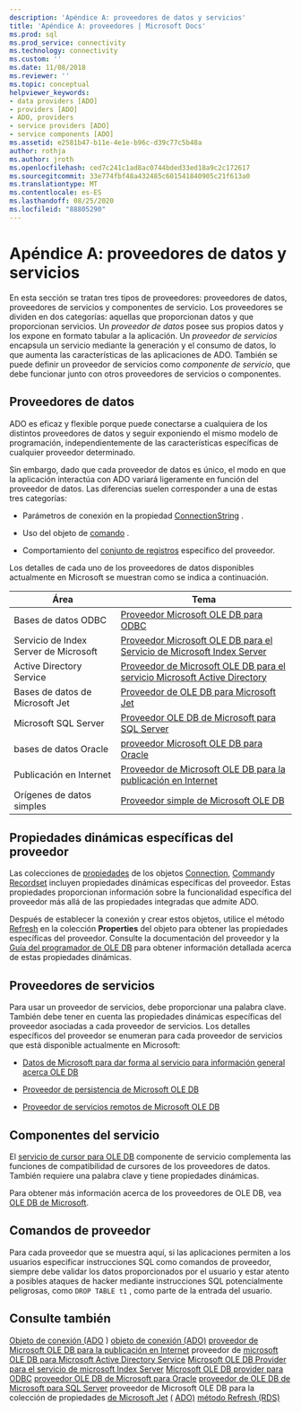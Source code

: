 ```yaml
---
description: 'Apéndice A: proveedores de datos y servicios'
title: 'Apéndice A: proveedores | Microsoft Docs'
ms.prod: sql
ms.prod_service: connectivity
ms.technology: connectivity
ms.custom: ''
ms.date: 11/08/2018
ms.reviewer: ''
ms.topic: conceptual
helpviewer_keywords:
- data providers [ADO]
- providers [ADO]
- ADO, providers
- service providers [ADO]
- service components [ADO]
ms.assetid: e2581b47-b11e-4e1e-b96c-d39c77c5b48a
author: rothja
ms.author: jroth
ms.openlocfilehash: ced7c241c1ad8ac0744bded33ed18a9c2c172617
ms.sourcegitcommit: 33e774fbf48a432485c601541840905c21f613a0
ms.translationtype: MT
ms.contentlocale: es-ES
ms.lasthandoff: 08/25/2020
ms.locfileid: "88805290"
---
```

# <a name="appendix-a-data-and-service-providers"></a>Apéndice A: proveedores de datos y servicios
En esta sección se tratan tres tipos de proveedores: proveedores de datos, proveedores de servicios y componentes de servicio. Los proveedores se dividen en dos categorías: aquellas que proporcionan datos y que proporcionan servicios. Un *proveedor de datos* posee sus propios datos y los expone en formato tabular a la aplicación. Un *proveedor de servicios* encapsula un servicio mediante la generación y el consumo de datos, lo que aumenta las características de las aplicaciones de ADO. También se puede definir un proveedor de servicios como *componente de servicio*, que debe funcionar junto con otros proveedores de servicios o componentes.

## <a name="data-providers"></a>Proveedores de datos
 ADO es eficaz y flexible porque puede conectarse a cualquiera de los distintos proveedores de datos y seguir exponiendo el mismo modelo de programación, independientemente de las características específicas de cualquier proveedor determinado.

 Sin embargo, dado que cada proveedor de datos es único, el modo en que la aplicación interactúa con ADO variará ligeramente en función del proveedor de datos. Las diferencias suelen corresponder a una de estas tres categorías:

-   Parámetros de conexión en la propiedad [ConnectionString](../../reference/ado-api/connectionstring-property-ado.md) .

-   Uso del objeto de [comando](../../reference/ado-api/command-object-ado.md) .

-   Comportamiento del [conjunto de registros](../../reference/ado-api/recordset-object-ado.md) específico del proveedor.

 Los detalles de cada uno de los proveedores de datos disponibles actualmente en Microsoft se muestran como se indica a continuación.

|Área|Tema|
|----------|-----------|
|Bases de datos ODBC|[Proveedor Microsoft OLE DB para ODBC](./microsoft-ole-db-provider-for-odbc.md)|
|Servicio de Index Server de Microsoft|[Proveedor Microsoft OLE DB para el Servicio de Microsoft Index Server](./microsoft-ole-db-provider-for-microsoft-indexing-service.md)|
|Active Directory Service|[Proveedor de Microsoft OLE DB para el servicio Microsoft Active Directory](./microsoft-ole-db-provider-for-microsoft-active-directory-service.md)|
|Bases de datos de Microsoft Jet|[Proveedor de OLE DB para Microsoft Jet](./microsoft-ole-db-provider-for-microsoft-jet.md)|
|Microsoft SQL Server|[Proveedor OLE DB de Microsoft para SQL Server](./microsoft-ole-db-provider-for-sql-server.md)|
|bases de datos Oracle|[proveedor Microsoft OLE DB para Oracle](./microsoft-ole-db-provider-for-oracle.md)|
|Publicación en Internet|[Proveedor de Microsoft OLE DB para la publicación en Internet](./microsoft-ole-db-provider-for-internet-publishing.md)|
|Orígenes de datos simples|[Proveedor simple de Microsoft OLE DB](./microsoft-ole-db-simple-provider.md)|

## <a name="provider-specific-dynamic-properties"></a>Propiedades dinámicas específicas del proveedor
 Las colecciones de [propiedades](../../reference/ado-api/properties-collection-ado.md) de los objetos [Connection](../../reference/ado-api/connection-object-ado.md), [Command](../../reference/ado-api/command-object-ado.md)y [Recordset](../../reference/ado-api/recordset-object-ado.md) incluyen propiedades dinámicas específicas del proveedor. Estas propiedades proporcionan información sobre la funcionalidad específica del proveedor más allá de las propiedades integradas que admite ADO.

 Después de establecer la conexión y crear estos objetos, utilice el método [Refresh](../../reference/ado-api/refresh-method-ado.md) en la colección **Properties** del objeto para obtener las propiedades específicas del proveedor. Consulte la documentación del proveedor y la [Guía del programador de OLE DB](/previous-versions/windows/desktop/ms713643(v=vs.85)) para obtener información detallada acerca de estas propiedades dinámicas.

## <a name="service-providers"></a>Proveedores de servicios
 Para usar un proveedor de servicios, debe proporcionar una palabra clave. También debe tener en cuenta las propiedades dinámicas específicas del proveedor asociadas a cada proveedor de servicios. Los detalles específicos del proveedor se enumeran para cada proveedor de servicios que está disponible actualmente en Microsoft:

-   [Datos de Microsoft para dar forma al servicio para información general acerca OLE DB](./microsoft-data-shaping-service-for-ole-db-ado-service-provider.md)

-   [Proveedor de persistencia de Microsoft OLE DB](./microsoft-ole-db-persistence-provider-ado-service-provider.md)

-   [Proveedor de servicios remotos de Microsoft OLE DB](./microsoft-ole-db-remoting-provider-ado-service-provider.md)

## <a name="service-components"></a>Componentes del servicio
 El [servicio de cursor para OLE DB](./microsoft-cursor-service-for-ole-db-ado-service-component.md) componente de servicio complementa las funciones de compatibilidad de cursores de los proveedores de datos. También requiere una palabra clave y tiene propiedades dinámicas.

 Para obtener más información acerca de los proveedores de OLE DB, vea [OLE DB de Microsoft](/previous-versions/windows/desktop/ms722784(v=vs.85)).

## <a name="provider-commands"></a>Comandos de proveedor
 Para cada proveedor que se muestra aquí, si las aplicaciones permiten a los usuarios especificar instrucciones SQL como comandos de proveedor, siempre debe validar los datos proporcionados por el usuario y estar atento a posibles ataques de hacker mediante instrucciones SQL potencialmente peligrosas, como `DROP TABLE t1` , como parte de la entrada del usuario.

## <a name="see-also"></a>Consulte también
 [Objeto de conexión (ADO](../../reference/ado-api/command-object-ado.md) ) [objeto de conexión (ADO)](../../reference/ado-api/connection-object-ado.md) [proveedor de Microsoft OLE DB para la publicación en Internet](./microsoft-ole-db-provider-for-internet-publishing.md) proveedor de [microsoft OLE DB para Microsoft Active Directory Service](./microsoft-ole-db-provider-for-microsoft-active-directory-service.md) [Microsoft OLE DB Provider para el servicio de microsoft Index Server](./microsoft-ole-db-provider-for-microsoft-indexing-service.md) [Microsoft OLE DB provider para ODBC](./microsoft-ole-db-provider-for-odbc.md) [proveedor OLE DB de Microsoft para Oracle](./microsoft-ole-db-provider-for-oracle.md) [proveedor de OLE DB de Microsoft para SQL Server](./microsoft-ole-db-provider-for-sql-server.md) proveedor de Microsoft OLE DB para la colección de propiedades [de Microsoft Jet](./microsoft-ole-db-provider-for-microsoft-jet.md) [(](../../reference/ado-api/properties-collection-ado.md) [ADO)](../../reference/ado-api/recordset-object-ado.md) [método Refresh (RDS)](../../reference/rds-api/refresh-method-rds.md)